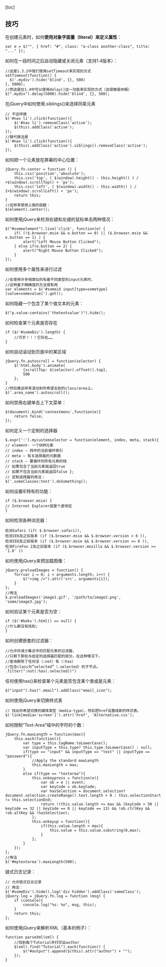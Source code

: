 [toc]

## 技巧

在创建元素时，如何**使用对象字面量（literal）来定义属性**：

	var e = $("", { href: "#", class: "a-class another-class", title: "..." });

如何在一段时间之后自动隐藏或关闭元素（支持1.4版本）：

    //这是1.3.2中我们使用setTimeout来实现的方式
    setTimeout(function() {
      $('.mydiv').hide('blind', {}, 500)
    }, 5000);
    //而这是在1.4中可以使用delay()这一功能来实现的方式（这很像是休眠）
    $(".mydiv").delay(5000).hide('blind', {}, 500);

在jQuery中如何使用.siblings()来选择同辈元素

    // 不这样做
    $('#nav li').click(function(){
        $('#nav li').removeClass('active');
        $(this).addClass('active');
    });
    //替代做法是
    $('#nav li').click(function(){
        $(this).addClass('active').siblings().removeClass('active');
    });

如何把一个元素放在屏幕的中心位置：

    jQuery.fn.center = function () {
        this.css('position','absolute');
        this.css('top', ( $(window).height() - this.height() ) / +$(window).scrollTop() + 'px');
        this.css('left', ( $(window).width() - this.width() ) / 2+$(window).scrollLeft() + 'px');
        return this;
    }
    //这样来使用上面的函数：
    $(element).center();

如何使用jQuery来检测右键和左键的鼠标单击两种情况：

    $("#someelement").live('click', function(e) {
        if( (!$.browser.msie && e.button == 0) || ($.browser.msie && e.button == 1) ) {
            alert("Left Mouse Button Clicked");
        } else if(e.button == 2) {
            alert("Right Mouse Button Clicked");
        }
    });

如何使用多个属性来进行过滤

    //在使用许多相类似的有着不同类型的input元素时，
    //这种基于精确度的方法很有用
    var elements = $('#someid input[type=sometype][value=somevalue]').get();

如何隐藏一个包含了某个值文本的元素：

    $("p.value:contains('thetextvalue')").hide();

如何检查某个元素是否存在

    if ($('#someDiv').length) {
    	//万岁！！！它存在……
    }

如何自动滚动到页面中的某区域

    jQuery.fn.autoscroll = function(selector) {
        $('html,body').animate(
            {scrollTop: $(selector).offset().top},
            500
        };
    }
    //然后像这样来滚动到你希望去到的class/area上。
    $('.area_name').autoscroll();

如何禁用右键单击上下文菜单：

    $(document).bind('contextmenu',function(e){
        return false;
    });

如何定义一个定制的选择器

    $.expr[':'].mycustomselector = function(element, index, meta, stack){
    // element- 一个DOM元素
    // index – 栈中的当前循环索引
    // meta – 有关选择器的元数据
    // stack – 要循环的所有元素的栈
    // 如果包含了当前元素就返回true
    // 如果不包含当前元素就返回false };
    // 定制选择器的用法：
    $('.someClasses:test').doSomething();

如何设置IE特有的功能：

    if ($.browser.msie) {
    // Internet Explorer就是个虐待狂
    }

如何检测各种浏览器：

    检测Safari (if( $.browser.safari)),
    检测IE6及之后版本 (if ($.browser.msie && $.browser.version > 6 )),
    检测IE6及之前版本 (if ($.browser.msie && $.browser.version <= 6 )),
    检测FireFox 2及之后版本 (if ($.browser.mozilla && $.browser.version >= '1.8' ))

如何使用jQuery来预加载图像：

    jQuery.preloadImages = function() {
        for(var i = 0; i < arguments.length; i++) {
            $("<img />").attr('src', arguments[i]);
        }
    };
    //用法
    $.preloadImages('image1.gif', '/path/to/image2.png', 'some/image3.jpg');

如何验证某个元素是否为空：

    if ($('#keks').html() == null) {
    //什么都没有找到;
    }

如何创建嵌套的过滤器：

    //允许你减少集合中的匹配元素的过滤器，
    //只剩下那些与给定的选择器匹配的部分。在这种情况下，
    //查询删除了任何没（:not）有（:has）
    //包含class为“selected”（.selected）的子节点。
    .filter(":not(:has(.selected))")

任何使用has()来检查某个元素是否包含某个类或是元素：

	$("input").has(".email").addClass("email_icon");

如何使用jQuery来切换样式表

    // 找出你希望切换的媒体类型（media-type），然后把href设置成新的样式表。
    $('link[media='screen']').attr('href', 'Alternative.css');

如何限制“Text-Area”域中的字符的个数：

    jQuery.fn.maxLength = function(max){
        this.each(function(){
            var type = this.tagName.toLowerCase();
            var inputType = this.type? this.type.toLowerCase() : null;
            if(type == "input" && inputType == "text" || inputType == "password"){
                //Apply the standard maxLength
                this.maxLength = max;
            }
            else if(type == "textarea"){
                this.onkeypress = function(e){
                    var ob = e || event;
                    var keyCode = ob.keyCode;
                    var hasSelection = document.selection? document.selection.createRange().text.length > 0 : this.selectionStart != this.selectionEnd;
                    return !(this.value.length >= max && (keyCode > 50 || keyCode == 32 || keyCode == 0 || keyCode == 13) && !ob.ctrlKey && !ob.altKey && !hasSelection);
                };
                this.onkeyup = function(){
                    if(this.value.length > max){
                        this.value = this.value.substring(0,max);
                    }
                };
            }
        });
    };
    //用法
    $('#mytextarea').maxLength(500);

链式日志记录：

    // 允许链式日志记录
    // 用法：
    $('#someDiv').hide().log('div hidden').addClass('someClass');
    jQuery.log = jQuery.fn.log = function (msg) {
        if (console){
            console.log("%s: %o", msg, this);
        }
        return this;
    };

如何使用jQuery来解析XML（基本的例子）：

    function parseXml(xml) {
        //找到每个Tutorial并打印出author
        $(xml).find("Tutorial").each(function() {
            $("#output").append($(this).attr("author") + "");
        });
    }